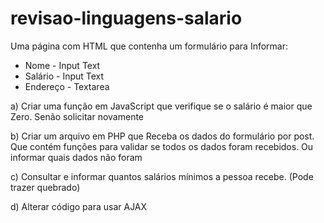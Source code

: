 # revisao-linguagens-salario

Uma página com HTML que contenha um formulário para Informar: 

- Nome - Input Text
- Salário - Input Text
- Endereço - Textarea

a) Criar uma função em JavaScript que verifique se o salário é maior que Zero. Senão solicitar novamente

b) Criar um arquivo em PHP que Receba os dados do formulário por post. Que contém funções para validar se todos os dados foram recebidos. Ou informar quais dados não foram

c) Consultar e informar quantos salários mínimos a pessoa recebe. (Pode trazer quebrado)

d) Alterar código para usar AJAX
